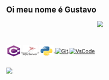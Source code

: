 ## Oi meu nome é Gustavo 

<div align="center">
  <a href="https://github.com/akaAraujo">
  <img height="180em" src="https://github-readme-stats.vercel.app/api/top-langs/?username=akaAraujo&layout=compact&langs_count=7&theme=dark"/>
</div>
 
##
  
<div style="display: inline_block"><br>
  <img align="center" alt="Csharp" height="30" width="40" src="https://github.com/devicons/devicon/blob/master/icons/csharp/csharp-original.svg">
  <img align="center" alt="SqlServer" height="30" width="40" src="https://github.com/devicons/devicon/blob/master/icons/microsoftsqlserver/microsoftsqlserver-original-wordmark.svg">
  <img align="center" alt="Python" height="30" width="40" src="https://raw.githubusercontent.com/devicons/devicon/master/icons/python/python-original.svg">
  <img align="center" alt="Git" height="30" width="40" src="https://cdn.jsdelivr.net/gh/devicons/devicon/icons/git/git-original.svg">
  <img align="center" alt="VsCode" height="30" width="40" src="https://cdn.jsdelivr.net/gh/devicons/devicon/icons/vscode/vscode-original.svg">

</div>
  
##

<div> 
  <a href="https://www.linkedin.com/in/gustavo-silveira-665a48212/" target="_blank"><img src="https://img.shields.io/badge/-LinkedIn-%230077B5?style=for-the-badge&logo=linkedin&logoColor=white" target="_blank"></a> 
 
</div>
  
  
